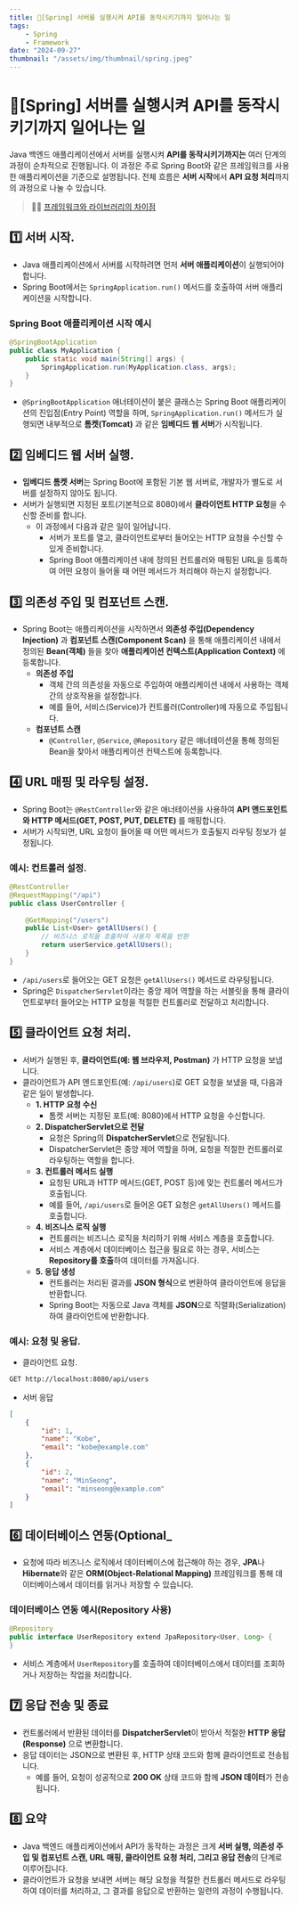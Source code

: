 ```yaml
---
title: 🍃[Spring] 서버를 실행시켜 API를 동작시키기까지 일어나는 일
tags:
    - Spring
    - Framework
date: "2024-09-27"
thumbnail: "/assets/img/thumbnail/spring.jpeg"
---
```


# 🍃[Spring] 서버를 실행시켜 API를 동작시키기까지 일어나는 일

Java 백엔드 애플리케이션에서 서버를 실행시켜 **API를 동작시키기까지는** 여러 단계의 과정이 순차적으로 진행됩니다.
이 과정은 주로 Spring Boot와 같은 프레임워크를 사용한 애플리케이션을 기준으로 설명됩니다.
전체 흐름은 **서버 시작**에서 **API 요청 처리**까지의 과정으로 나눌 수 있습니다.

> 🙋‍♂️ [프레임워크와 라이브러리의 차이점](https://www.devkobe24.com/CS/2024/2024-09-26-Library-and-Framework.html)

## 1️⃣ 서버 시작.
- Java 애플리케이션에서 서버를 시작하려면 먼저 **서버 애플리케이션**이 실행되어야 합니다.
- Spring Boot에서는 `SpringApplication.run()` 메서드를 호출하여 서버 애플리케이션을 시작합니다.

### Spring Boot 애플리케이션 시작 예시
```java
@SpringBootApplication
public class MyApplication {
    public static void main(String[] args) {
        SpringApplication.run(MyApplication.class, args);
    }
}
```

- `@SpringBootApplication` 애너테이션이 붙은 클래스는 Spring Boot 애플리케이션의 진입점(Entry Point) 역할을 하며, `SpringApplication.run()` 메서드가 실행되면 내부적으로 **톰켓(Tomcat)** 과 같은 **임베디드 웹 서버**가 시작됩니다.

## 2️⃣ 임베디드 웹 서버 실행.
- **임베디드 톰켓 서버**는 Spring Boot에 포함된 기본 웹 서버로, 개발자가 별도로 서버를 설정하지 않아도 됩니다.
- 서버가 실행되면 지정된 포트(기본적으로 8080)에서 **클라이언트 HTTP 요청**을 수신할 준비를 합니다.
    - 이 과정에서 다음과 같은 일이 일어납니다.
        - 서버가 포트를 열고, 클라이언트로부터 들어오는 HTTP 요청을 수신할 수 있게 준비합니다.
        - Spring Boot 애플리케이션 내에 정의된 컨트롤러와 매핑된 URL을 등록하여 어떤 요청이 들어올 때 어떤 메서드가 처리해야 하는지 설정합니다.

## 3️⃣ 의존성 주입 및 컴포넌트 스캔.
- Spring Boot는 애플리케이션을 시작하면서 **의존성 주입(Dependency Injection)** 과 **컴포넌트 스캔(Component Scan)** 을 통해 애플리케이션 내에서 정의된 **Bean(객체)** 들을 찾아 **애플리케이션 컨텍스트(Application Context)** 에 등록합니다.
    - **의존성 주입**
        - 객체 간의 의존성을 자동으로 주입하여 애플리케이션 내에서 사용하는 객체 간의 상호작용을 설정합니다.
        - 예를 들어, 서비스(Service)가 컨트롤러(Controller)에 자동으로 주입됩니다.
    - **컴포넌트 스캔**
        - `@Controller`, `@Service`, `@Repository` 같은 애너테이션을 통해 정의된 Bean을 찾아서 애플리케이션 컨텍스트에 등록합니다.

## 4️⃣ URL 매핑 및 라우팅 설정.
- Spring Boot는 `@RestController`와 같은 애너테이션을 사용하여 **API 앤드포인트와 HTTP 메서드(GET, POST, PUT, DELETE)** 를 매핑합니다.
- 서버가 시작되면, URL 요청이 들어올 때 어떤 메서드가 호출될지 라우팅 정보가 설정됩니다.

### 예시: 컨트롤러 설정.
```java
@RestController
@RequestMapping("/api")
public class UserController {
    
    @GetMapping("/users")
    public List<User> getAllUsers() {
        // 비즈니스 로직을 호출하여 사용자 목록을 반환
        return userService.getAllUsers();
    }
}
```

- `/api/users`로 들어오는 GET 요청은 `getAllUsers()` 메서드로 라우팅됩니다.
- Spring은 `DispatcherServlet`이라는 중앙 제어 역할을 하는 서블릿을 통해 클라이언트로부터 들어오는 HTTP 요청을 적절한 컨트롤러로 전달하고 처리합니다.

## 5️⃣ 클라이언트 요청 처리.
- 서버가 실행된 후, **클라이언트(예: 웹 브라우저, Postman)** 가 HTTP 요청을 보냅니다.
- 클라이언트가 API 엔드포인트(예: `/api/users`)로 GET 요청을 보냈을 때, 다음과 같은 일이 발생합니다.
    - **1. HTTP 요청 수신**
        - 톰켓 서버는 지정된 포트(예: 8080)에서 HTTP 요청을 수신합니다.
    - **2. DispatcherServlet으로 전달**
        - 요청은 Spring의 **DispatcherServlet**으로 전달됩니다.
        - DispatcherServlet은 중앙 제어 역할을 하며, 요청을 적절한 컨트롤러로 라우팅하는 역할을 합니다.
    - **3. 컨트롤러 메서드 실행**
        - 요청된 URL과 HTTP 메서드(GET, POST 등)에 맞는 컨트롤러 메서드가 호출됩니다.
        - 예를 들어, `/api/users`로 들어온 GET 요청은 `getAllUsers()` 메서드를 호출합니다.
    - **4. 비즈니스 로직 실행**
        - 컨트롤러는 비즈니스 로직을 처리하기 위해 서비스 계층을 호출합니다.
        - 서비스 계층에서 데이터베이스 접근을 필요로 하는 경우, 서비스는 **Repository를 호출**하여 데이터를 가져옵니다.
    - **5. 응답 생성**
        - 컨트롤러는 처리된 결과를 **JSON 형식**으로 변환하여 클라이언트에 응답을 반환합니다.
        - Spring Boot는 자동으로 Java 객체를 **JSON**으로 직렬화(Serialization)하여 클라이언트에 반환합니다.

### 예시: 요청 및 응답.
- 클라이언트 요청.
```bash
GET http://localhost:8080/api/users
```

- 서버 응답
```json
[
    {
        "id": 1,
        "name": "Kobe",
        "email": "kobe@example.com"
    },
    {
        "id": 2,
        "name": "MinSeong",
        "email": "minseong@example.com"
    }
]
```

## 6️⃣ 데이터베이스 연동(Optional_
- 요청에 따라 비즈니스 로직에서 데이터베이스에 접근해야 하는 경우, **JPA**나 **Hibernate**와 같은 **ORM(Object-Relational Mapping)** 프레임워크를 통해 데이터베이스에서 데이터를 읽거나 저장할 수 있습니다.

### 데이터베이스 연동 예시(Repository 사용)
```java
@Repository
public interface UserRepository extend JpaRepository<User, Long> {
}
```

- 서비스 계층에서 `UserRepository`를 호출하여 데이터베이스에서 데이터를 조회하거나 저장하는 작업을 처리합니다.

## 7️⃣ 응답 전송 및 종료
- 컨트롤러에서 반환된 데이터를 **DispatcherServlet**이 받아서 적절한 **HTTP 응답(Response)** 으로 변환합니다.
- 응답 데이터는 JSON으로 변환된 후, HTTP 상태 코드와 함께 클라이언트로 전송됩니다.
    - 예를 들어, 요청이 성공적으로 **200 OK** 상태 코드와 함께 **JSON 데이터**가 전송됩니다.

## 8️⃣ 요약
- Java 백엔드 애플리케이션에서 API가 동작하는 과정은 크게 **서버 실행, 의존성 주입 및 컴포넌트 스캔, URL 매핑, 클라이언트 요청 처리, 그리고 응답 전송**의 단계로 이루어집니다.
- 클라이언트가 요청을 보내면 서버는 해당 요청을 적절한 컨트롤러 메서드로 라우팅하여 데이터를 처리하고, 그 결과를 응답으로 반환하는 일련의 과정이 수행됩니다.
